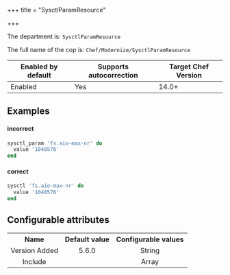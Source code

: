+++
title = "SysctlParamResource"

+++

<!-- This content is automatically generated. See https://github.com/chef/chef-web-docs/blob/main/generated/README.md -->

The department is: `SysctlParamResource`

The full name of the cop is: `Chef/Modernize/SysctlParamResource`

| Enabled by default | Supports autocorrection | Target Chef Version |
| --- | --- | --- |
| Enabled | Yes | 14.0+ |

## Examples


#### incorrect

```ruby
sysctl_param 'fs.aio-max-nr' do
  value '1048576'
end
```

#### correct

```ruby
sysctl 'fs.aio-max-nr' do
  value '1048576'
end
```

## Configurable attributes

<table>
<tbody><tr>
<th>Name</th>
<th>Default value</th>
<th>Configurable values</th>
</tr>
<tr>
<td style="text-align:center">Version Added</td>
<td style="text-align:center">5.6.0</td>
<td style="text-align:center">String</td>
</tr>
<tr><td style="text-align:center">Include</td>
<td style="text-align:center"><ul>
</ul>
</td>
<td style="text-align:center">Array</td>
</tr></tbody></table>
